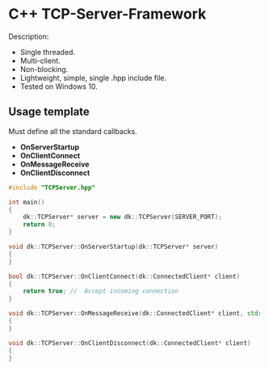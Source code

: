 # C++ TCP-Server-Framework

Description:
- Single threaded.
- Multi-client.
- Non-blocking.
- Lightweight, simple, single .hpp include file.
- Tested on Windows 10.

## Usage template
Must define all the standard callbacks.
- **OnServerStartup**
- **OnClientConnect**
- **OnMessageReceive**
- **OnClientDisconnect**

```C++
#include "TCPServer.hpp"

int main()
{
    dk::TCPServer* server = new dk::TCPServer(SERVER_PORT);
    return 0;
}

void dk::TCPServer::OnServerStartup(dk::TCPServer* server)
{
}

bool dk::TCPServer::OnClientConnect(dk::ConnectedClient* client)
{
    return true; //  Accept incoming connection
}

void dk::TCPServer::OnMessageReceive(dk::ConnectedClient* client, std::vector<char>* data)
{
}

void dk::TCPServer::OnClientDisconnect(dk::ConnectedClient* client)
{
}
```
